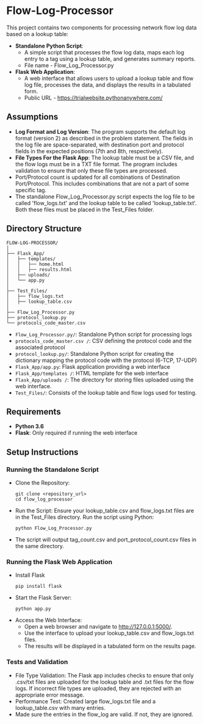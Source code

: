 # Flow-Log-Processor
 
This project contains two components for processing network flow log data based on a lookup table:
- **Standalone Python Script**:
  - A simple script that processes the flow log data, maps each log entry to a tag using a lookup table, and generates summary reports.
  - File name - Flow_Log_Processor.py
- **Flask Web Application**:
  - A web interface that allows users to upload a lookup table and flow log file, processes the data, and displays the results in a tabulated form.
  - Public URL - https://trialwebsite.pythonanywhere.com/

## Assumptions
- **Log Format and Log Version**: The program supports the default log format (version 2) as described in the problem statement. The fields in the log file are space-separated, with destination port and protocol fields in the expected positions (7th and 8th, respectively).
- **File Types For the Flask App**: The lookup table must be a CSV file, and the flow logs must be in a TXT file format. The program includes validation to ensure that only these file types are processed.
- Port/Protocol count is updated for all combinations of Destination Port/Protocol. This includes combinations that are not a part of some specific tag.
- The standalone Flow_Log_Processor.py script expects the log file to be called 'flow_logs.txt' and the lookup table to be called 'lookup_table.txt'. Both these files must be placed in the Test_Files folder.

## Directory Structure
```
FLOW-LOG-PROCESSOR/
│
├── Flask_App/
│   ├── templates/
│   │   ├── home.html
│   │   ├── results.html
│   ├── uploads/
│   └── app.py
│
├── Test_Files/
│   ├── flow_logs.txt
│   ├── lookup_table.csv
│
├── Flow_Log_Processor.py
├── protocol_lookup.py
└── protocols_code_master.csv   
```
- `Flow_Log_Processor.py/`: Standalone Python script for processing logs
- `protocols_code_master.csv /`: CSV defining the protocol code and the associated protocol
- `protocol_lookup.py/`: Standalone Python script for creating the dictionary mapping the protocol code with the    protocol (6-TCP, 17-UDP)
- `Flask_App/app.py`: Flask application providing a web interface
- `Flask_App/templates /`: HTML template for the web interface
- `Flask_App/uploads /`: The directory for storing files uploaded using the web interface.
- `Test_Files/`: Consists of the lookup table and flow logs used for testing.

## Requirements
- **Python 3.6**
- **Flask**: Only required if running the web interface

## Setup Instructions

### Running the Standalone Script
- Clone the Repository:
  ```
  git clone <repository_url>
  cd flow_log_processor
  ```
- Run the Script:
   Ensure your lookup_table.csv and flow_logs.txt files are in the Test_Files directory.
   Run the script using Python:
   ```
   python Flow_Log_Processor.py
   ```
- The script will output tag_count.csv and port_protocol_count.csv files in the same directory.

### Running the Flask Web Application
- Install Flask
  ```
  pip install flask
  ```
- Start the Flask Server:
  ```
  python app.py
  ```
- Access the Web Interface:
  - Open a web browser and navigate to http://127.0.0.1:5000/.
  - Use the interface to upload your lookup_table.csv and flow_logs.txt files.
  - The results will be displayed in a tabulated form on the results page.
  

### Tests and Validation

- File Type Validation: The Flask app includes checks to ensure that only .csv/txt files are uploaded for the lookup table and .txt files for the flow logs. If incorrect file types are uploaded, they are rejected with an appropriate error message.
- Performance Test: Created large flow_logs.txt file and a lookup_table.csv with many entries.
- Made sure the entries in the flow_log are valid. If not, they are ignored.
